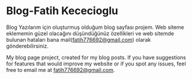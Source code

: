 # Blog-Fatih Kececioglu
 Blog Yazılarım için oluşturmuş olduğum blog sayfası projem. Web siteme eklememin güzel olacağını düşündüğünüz özellikleri ve web sitemde bulunan hataları bana mail(fatih776692@gmail.com) olarak gönderebilirsiniz.


My blog page project, created for my blog posts. If you have suggestions for features that would improve my website or if you spot any issues, feel free to email me at fatih776692@gmail.com.
